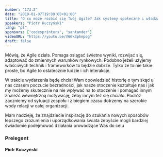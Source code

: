 ```yaml
---
number: "173.2"
date: "2019-01-07T19:00:00+01:00"
title: "O co może rozbić się Twój Agile? Jak systemy społeczne i władza wpływają na nas i nasze zespoły."
speakers: "Piotr Kuczyński"
lang: "pl"
sponsors: ["codesprinters", "santander"]
videoURL: "https://youtu.be/V66k3phnpog"
draft: false
---
```


Mówią, że Agile działa. Pomaga osiągać świetne wyniki, rozwijać się, adaptować do zmiennych warunków rynkowych. Podobno jeżeli użyjemy właściwych technik i frameworków to będzie dobrze. Tylko że to nie takie proste, bo Agile to ostatecznie ludzie i ich interakcje.

W trakcie wydarzenia będę chciał Wam opowiedzieć historię o tym skąd u nas czasem poczucie bezradności, jak nasze otoczenie kształtuje nas i jak my możemy skutecznie na nie wpływać na to otoczenie i pomagać innym znaleźć wewnętrzną motywację, żeby innym też się chciało. Podróż zaczniemy od sytuacji zespołu i z biegiem czasu dotrzemy na szerokie wody relacji w całej organizacji.

Mam nadzieję, że znajdziecie inspirację do szukania nowych sposobów lepszego zrozumienia i uporządkowania świata żebyście mogli bardziej świadomie podejmować działania prowadzące Was do celu

### Prelegent

#### Piotr Kuczyński